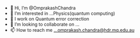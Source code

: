 - 👋 Hi, I’m @OmprakashChandra
- 👀 I’m interested in ...Physics(quantum computing)
- 🌱 I work on Quantum error correction
- 💞️ I’m looking to collaborate on ...
- 📫 How to reach me ...omprakash.chandra@hdr.mq.edu.au

<!---
OmprakashChandra/OmprakashChandra is a ✨ special ✨ repository because its `README.md` (this file) appears on your GitHub profile.
You can click the Preview link to take a look at your changes.
--->
